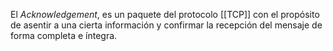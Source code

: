 El _Acknowledgement_, es un paquete del protocolo [[TCP]] con el propósito de asentir a una cierta información y confirmar la recepción del mensaje de forma completa e íntegra.
